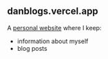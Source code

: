 ## danblogs.vercel.app

A [personal website](https://danblogs.vercel/) where I keep:

- information about myself
- blog posts


